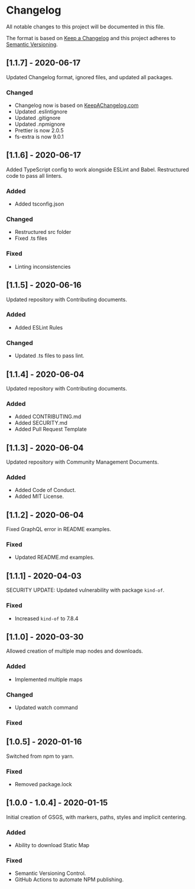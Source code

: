 # Changelog

All notable changes to this project will be documented in this file.

The format is based on [Keep a Changelog](http://keepachangelog.com/)
and this project adheres to [Semantic Versioning](http://semver.org/).

## [1.1.7] - 2020-06-17

Updated Changelog format, ignored files, and updated all packages.

### Changed

- Changelog now is based on [KeepAChangelog.com](http://keepachangelog.com/)
- Updated .eslintignore
- Updated .gitignore
- Updated .npmignore
- Prettier is now 2.0.5
- fs-extra is now 9.0.1

## [1.1.6] - 2020-06-17

Added TypeScript config to work alongside ESLint and Babel. Restructured code to pass all linters.

### Added

- Added tsconfig.json

### Changed

- Restructured src folder
- Fixed .ts files

### Fixed

- Linting inconsistencies

## [1.1.5] - 2020-06-16

Updated repository with Contributing documents.

### Added

- Added ESLint Rules

### Changed

- Updated .ts files to pass lint.

## [1.1.4] - 2020-06-04

Updated repository with Contributing documents.

### Added

- Added CONTRIBUTING.md
- Added SECURITY.md
- Added Pull Request Template

## [1.1.3] - 2020-06-04

Updated repository with Community Management Documents.

### Added

- Added Code of Conduct.
- Added MIT License.

## [1.1.2] - 2020-06-04

Fixed GraphQL error in README examples.

### Fixed

- Updated README.md examples.

## [1.1.1] - 2020-04-03

SECURITY UPDATE: Updated vulnerability with package `kind-of`.

### Fixed

- Increased `kind-of` to 7.8.4

## [1.1.0] - 2020-03-30

Allowed creation of multiple map nodes and downloads.

### Added

- Implemented multiple maps

### Changed

- Updated watch command

### Fixed


## [1.0.5] - 2020-01-16

Switched from npm to yarn.

### Fixed

- Removed package.lock

## [1.0.0 - 1.0.4] - 2020-01-15

Initial creation of GSGS, with markers, paths, styles and implicit centering.

### Added
- Ability to download Static Map

### Fixed

- Semantic Versioning Control.
- GitHub Actions to automate NPM publishing.
